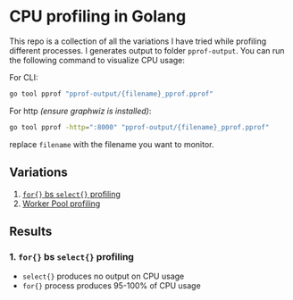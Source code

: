 # CPU profiling in Golang

This repo is a collection of all the variations I have tried while profiling different processes.
I generates output to folder `pprof-output`. You can run the following command to visualize CPU usage:

For CLI:
```bash
go tool pprof "pprof-output/{filename}_pprof.pprof"
```

For http _(ensure graphwiz is installed)_:
```bash
go tool pprof -http=":8000" "pprof-output/{filename}_pprof.pprof"
```
replace `filename` with the filename you want to monitor.


## Variations
1. [`for{}` bs `select{}` profiling](https://github.com/rexdez/cpu-profiling-golang/blob/main/variations/for_vs_select.go)
2. [Worker Pool profiling](https://github.com/rexdez/cpu-profiling-golang/blob/main/variations/workerPool.go)


## Results
### 1. `for{}` bs `select{}` profiling
- `select{}` produces no output on CPU usage
- `for{}` process produces 95-100% of CPU usage

